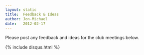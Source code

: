 ```yaml
---
layout: static
title:  Feedback & Ideas
author: Jon-Michael
date:   2012-02-17
---
```


Please post any feedback and ideas for the club meetings below.

{% include disqus.html %}

